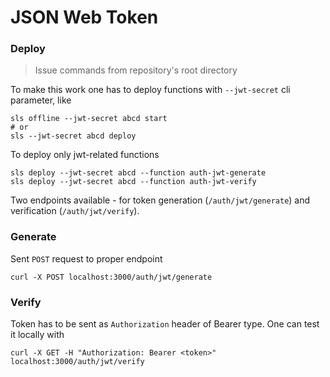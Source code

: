 # JSON Web Token 

### Deploy

> Issue commands from repository's root directory

To make this work one has to deploy functions with `--jwt-secret` cli parameter, like

```
sls offline --jwt-secret abcd start
# or 
sls --jwt-secret abcd deploy
```

To deploy only jwt-related functions

```
sls deploy --jwt-secret abcd --function auth-jwt-generate
sls deploy --jwt-secret abcd --function auth-jwt-verify
```

Two endpoints available - for token generation (`/auth/jwt/generate`) and verification (`/auth/jwt/verify`).

### Generate 
 
Sent `POST` request to proper endpoint

```
curl -X POST localhost:3000/auth/jwt/generate
```

### Verify

Token has to be sent as `Authorization` header of Bearer type. One can test it locally with 

```
curl -X GET -H "Authorization: Bearer <token>" localhost:3000/auth/jwt/verify
```